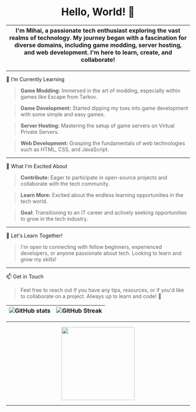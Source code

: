 <h1 align="center">Hello, World! 👋</h1>


|I'm Mihai, a passionate tech enthusiast exploring the vast realms of technology. My journey began with a fascination for diverse domains, including game modding, server hosting, and web development. I'm here to learn, create, and collaborate!|
| --- | 
***

🌱 I’m Currently Learning


>__Game Modding:__ Immersed in the art of modding, especially within games like Escape from Tarkov.

>__Game Development:__ Started dipping my toes into game development with some simple and easy games.

>__Server Hosting:__ Mastering the setup of game servers on Virtual Private Servers.

>__Web Development:__ Grasping the fundamentals of web technologies such as HTML, CSS, and JavaScript. 

***

🚀 What I'm Excited About

>__Contribute:__ Eager to participate in open-source projects and collaborate with the tech community.

>__Learn More:__ Excited about the endless learning opportunities in the tech world.

>__Goal:__ Transitioning to an IT career and actively seeking opportunities to grow in the tech industry.
***

🤝 Let's Learn Together!

>I'm open to connecting with fellow beginners, experienced developers, or anyone passionate about tech. Looking to learn and grow my skills! 
***

📫 Get in Touch

>Feel free to reach out if you have any tips, resources, or if you'd like to collaborate on a project. Always up to learn and code! 🌟


|![GitHub stats](https://github-readme-stats.vercel.app/api?username=mihaicm93&show_icons=true&theme=gruvbox)|![GitHub Streak](https://streak-stats.demolab.com?user=mihaicm93&theme=gruvbox&border_radius=2.5)| 
| --- | --- | 

 
***
<p align="center">

<img src="https://i.imgur.com/BoCu2Ve.gif?raw=true" width="200" align="center" />

</p>

***
